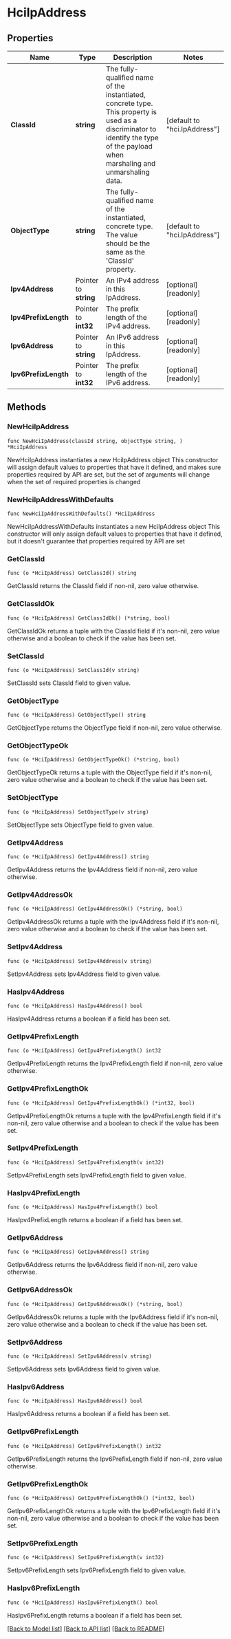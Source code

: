 # HciIpAddress

## Properties

Name | Type | Description | Notes
------------ | ------------- | ------------- | -------------
**ClassId** | **string** | The fully-qualified name of the instantiated, concrete type. This property is used as a discriminator to identify the type of the payload when marshaling and unmarshaling data. | [default to "hci.IpAddress"]
**ObjectType** | **string** | The fully-qualified name of the instantiated, concrete type. The value should be the same as the &#39;ClassId&#39; property. | [default to "hci.IpAddress"]
**Ipv4Address** | Pointer to **string** | An IPv4 address in this IpAddress. | [optional] [readonly] 
**Ipv4PrefixLength** | Pointer to **int32** | The prefix length of the IPv4 address. | [optional] [readonly] 
**Ipv6Address** | Pointer to **string** | An IPv6 address in this IpAddress. | [optional] [readonly] 
**Ipv6PrefixLength** | Pointer to **int32** | The prefix length of the IPv6 address. | [optional] [readonly] 

## Methods

### NewHciIpAddress

`func NewHciIpAddress(classId string, objectType string, ) *HciIpAddress`

NewHciIpAddress instantiates a new HciIpAddress object
This constructor will assign default values to properties that have it defined,
and makes sure properties required by API are set, but the set of arguments
will change when the set of required properties is changed

### NewHciIpAddressWithDefaults

`func NewHciIpAddressWithDefaults() *HciIpAddress`

NewHciIpAddressWithDefaults instantiates a new HciIpAddress object
This constructor will only assign default values to properties that have it defined,
but it doesn't guarantee that properties required by API are set

### GetClassId

`func (o *HciIpAddress) GetClassId() string`

GetClassId returns the ClassId field if non-nil, zero value otherwise.

### GetClassIdOk

`func (o *HciIpAddress) GetClassIdOk() (*string, bool)`

GetClassIdOk returns a tuple with the ClassId field if it's non-nil, zero value otherwise
and a boolean to check if the value has been set.

### SetClassId

`func (o *HciIpAddress) SetClassId(v string)`

SetClassId sets ClassId field to given value.


### GetObjectType

`func (o *HciIpAddress) GetObjectType() string`

GetObjectType returns the ObjectType field if non-nil, zero value otherwise.

### GetObjectTypeOk

`func (o *HciIpAddress) GetObjectTypeOk() (*string, bool)`

GetObjectTypeOk returns a tuple with the ObjectType field if it's non-nil, zero value otherwise
and a boolean to check if the value has been set.

### SetObjectType

`func (o *HciIpAddress) SetObjectType(v string)`

SetObjectType sets ObjectType field to given value.


### GetIpv4Address

`func (o *HciIpAddress) GetIpv4Address() string`

GetIpv4Address returns the Ipv4Address field if non-nil, zero value otherwise.

### GetIpv4AddressOk

`func (o *HciIpAddress) GetIpv4AddressOk() (*string, bool)`

GetIpv4AddressOk returns a tuple with the Ipv4Address field if it's non-nil, zero value otherwise
and a boolean to check if the value has been set.

### SetIpv4Address

`func (o *HciIpAddress) SetIpv4Address(v string)`

SetIpv4Address sets Ipv4Address field to given value.

### HasIpv4Address

`func (o *HciIpAddress) HasIpv4Address() bool`

HasIpv4Address returns a boolean if a field has been set.

### GetIpv4PrefixLength

`func (o *HciIpAddress) GetIpv4PrefixLength() int32`

GetIpv4PrefixLength returns the Ipv4PrefixLength field if non-nil, zero value otherwise.

### GetIpv4PrefixLengthOk

`func (o *HciIpAddress) GetIpv4PrefixLengthOk() (*int32, bool)`

GetIpv4PrefixLengthOk returns a tuple with the Ipv4PrefixLength field if it's non-nil, zero value otherwise
and a boolean to check if the value has been set.

### SetIpv4PrefixLength

`func (o *HciIpAddress) SetIpv4PrefixLength(v int32)`

SetIpv4PrefixLength sets Ipv4PrefixLength field to given value.

### HasIpv4PrefixLength

`func (o *HciIpAddress) HasIpv4PrefixLength() bool`

HasIpv4PrefixLength returns a boolean if a field has been set.

### GetIpv6Address

`func (o *HciIpAddress) GetIpv6Address() string`

GetIpv6Address returns the Ipv6Address field if non-nil, zero value otherwise.

### GetIpv6AddressOk

`func (o *HciIpAddress) GetIpv6AddressOk() (*string, bool)`

GetIpv6AddressOk returns a tuple with the Ipv6Address field if it's non-nil, zero value otherwise
and a boolean to check if the value has been set.

### SetIpv6Address

`func (o *HciIpAddress) SetIpv6Address(v string)`

SetIpv6Address sets Ipv6Address field to given value.

### HasIpv6Address

`func (o *HciIpAddress) HasIpv6Address() bool`

HasIpv6Address returns a boolean if a field has been set.

### GetIpv6PrefixLength

`func (o *HciIpAddress) GetIpv6PrefixLength() int32`

GetIpv6PrefixLength returns the Ipv6PrefixLength field if non-nil, zero value otherwise.

### GetIpv6PrefixLengthOk

`func (o *HciIpAddress) GetIpv6PrefixLengthOk() (*int32, bool)`

GetIpv6PrefixLengthOk returns a tuple with the Ipv6PrefixLength field if it's non-nil, zero value otherwise
and a boolean to check if the value has been set.

### SetIpv6PrefixLength

`func (o *HciIpAddress) SetIpv6PrefixLength(v int32)`

SetIpv6PrefixLength sets Ipv6PrefixLength field to given value.

### HasIpv6PrefixLength

`func (o *HciIpAddress) HasIpv6PrefixLength() bool`

HasIpv6PrefixLength returns a boolean if a field has been set.


[[Back to Model list]](../README.md#documentation-for-models) [[Back to API list]](../README.md#documentation-for-api-endpoints) [[Back to README]](../README.md)


